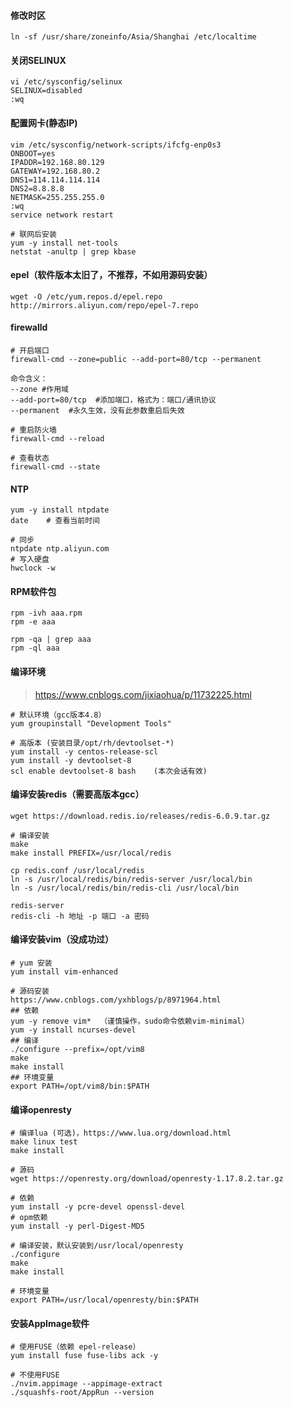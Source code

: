 #### 修改时区

```shell
ln -sf /usr/share/zoneinfo/Asia/Shanghai /etc/localtime
```

#### 关闭SELINUX

```shell
vi /etc/sysconfig/selinux
SELINUX=disabled
:wq
```

#### 配置网卡(静态IP)

```shell
vim /etc/sysconfig/network-scripts/ifcfg-enp0s3
ONBOOT=yes
IPADDR=192.168.80.129
GATEWAY=192.168.80.2
DNS1=114.114.114.114
DNS2=8.8.8.8
NETMASK=255.255.255.0
:wq
service network restart

# 联网后安装
yum -y install net-tools
netstat -anultp | grep kbase
```

#### epel（软件版本太旧了，不推荐，不如用源码安装）

```
wget -O /etc/yum.repos.d/epel.repo http://mirrors.aliyun.com/repo/epel-7.repo
```


#### firewalld

```shell
# 开启端口
firewall-cmd --zone=public --add-port=80/tcp --permanent

命令含义：
--zone #作用域
--add-port=80/tcp  #添加端口，格式为：端口/通讯协议
--permanent  #永久生效，没有此参数重启后失效

# 重启防火墙
firewall-cmd --reload

# 查看状态
firewall-cmd --state
```

#### NTP

```
yum -y install ntpdate
date	# 查看当前时间

# 同步
ntpdate ntp.aliyun.com
# 写入硬盘
hwclock -w
```

#### RPM软件包

```
rpm -ivh aaa.rpm
rpm -e aaa

rpm -qa | grep aaa
rpm -ql aaa
```

#### 编译环境

> https://www.cnblogs.com/jixiaohua/p/11732225.html

```
# 默认环境（gcc版本4.8）
yum groupinstall "Development Tools"

# 高版本 (安装目录/opt/rh/devtoolset-*)
yum install -y centos-release-scl
yum install -y devtoolset-8
scl enable devtoolset-8 bash	(本次会话有效)
```

#### 编译安装redis（需要高版本gcc）
```
wget https://download.redis.io/releases/redis-6.0.9.tar.gz

# 编译安装
make
make install PREFIX=/usr/local/redis 

cp redis.conf /usr/local/redis
ln -s /usr/local/redis/bin/redis-server /usr/local/bin
ln -s /usr/local/redis/bin/redis-cli /usr/local/bin

redis-server
redis-cli -h 地址 -p 端口 -a 密码
```

#### 编译安装vim（没成功过）

```
# yum 安装
yum install vim-enhanced

# 源码安装
https://www.cnblogs.com/yxhblogs/p/8971964.html
## 依赖
yum -y remove vim*  （谨慎操作，sudo命令依赖vim-minimal）
yum -y install ncurses-devel 
## 编译
./configure --prefix=/opt/vim8
make
make install 
## 环境变量
export PATH=/opt/vim8/bin:$PATH
```

#### 编译openresty

```
# 编译lua (可选)，https://www.lua.org/download.html
make linux test
make install

# 源码
wget https://openresty.org/download/openresty-1.17.8.2.tar.gz

# 依赖
yum install -y pcre-devel openssl-devel
# opm依赖
yum install -y perl-Digest-MD5

# 编译安装，默认安装到/usr/local/openresty
./configure
make
make install

# 环境变量
export PATH=/usr/local/openresty/bin:$PATH
```

#### 安装AppImage软件

```
# 使用FUSE（依赖 epel-release）
yum install fuse fuse-libs ack -y

# 不使用FUSE
./nvim.appimage --appimage-extract
./squashfs-root/AppRun --version
```

